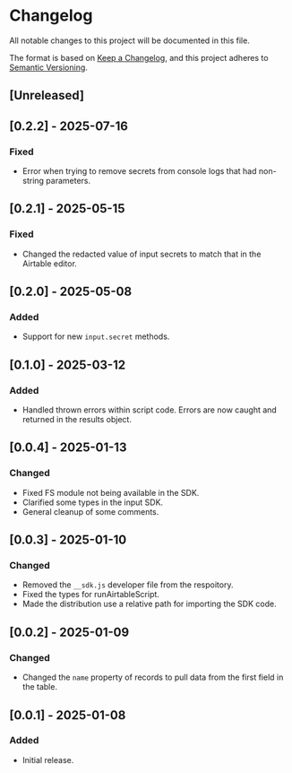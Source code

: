 # Changelog

All notable changes to this project will be documented in this file.

The format is based on [Keep a Changelog](https://keepachangelog.com/en/1.1.0/),
and this project adheres to [Semantic Versioning](https://semver.org/spec/v2.0.0.html).

## [Unreleased]

## [0.2.2] - 2025-07-16

### Fixed

- Error when trying to remove secrets from console logs that had non-string parameters.

## [0.2.1] - 2025-05-15

### Fixed

- Changed the redacted value of input secrets to match that in the Airtable editor.

## [0.2.0] - 2025-05-08

### Added

- Support for new `input.secret` methods.

## [0.1.0] - 2025-03-12

### Added

- Handled thrown errors within script code. Errors are now caught and returned in the results object.

## [0.0.4] - 2025-01-13

### Changed

- Fixed FS module not being available in the SDK.
- Clarified some types in the input SDK.
- General cleanup of some comments.

## [0.0.3] - 2025-01-10

### Changed

- Removed the `__sdk.js` developer file from the respoitory.
- Fixed the types for runAirtableScript.
- Made the distribution use a relative path for importing the SDK code.

## [0.0.2] - 2025-01-09

### Changed

- Changed the `name` property of records to pull data from the first field in the table.

## [0.0.1] - 2025-01-08

### Added

- Initial release.
